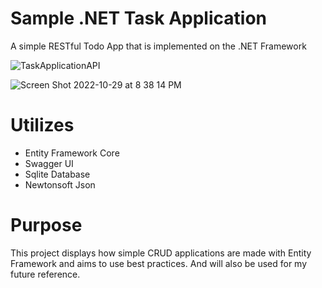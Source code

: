 # Sample .NET Task Application
A simple RESTful Todo App that is implemented on the .NET Framework

![TaskApplicationAPI](https://user-images.githubusercontent.com/80076244/198775182-ce9c93aa-ac29-4f09-8d3f-822304bc715b.png)

![Screen Shot 2022-10-29 at 8 38 14 PM](https://user-images.githubusercontent.com/80076244/198857590-b89ebd57-aef4-4426-be12-8276eea31e78.png)

# Utilizes
- Entity Framework Core
- Swagger UI
- Sqlite Database
- Newtonsoft Json

# Purpose
This project displays how simple CRUD applications are made with Entity Framework and aims to use best practices. And will also be used for my future reference.
